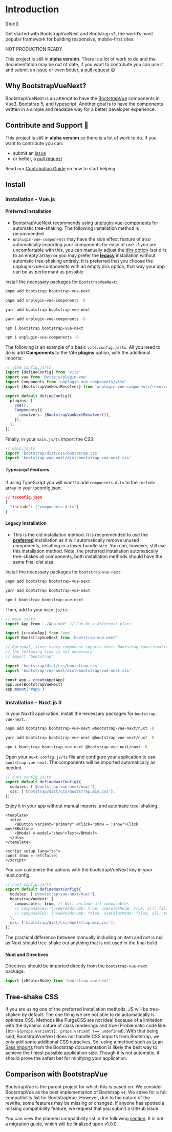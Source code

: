 # Introduction

<ClientOnly>
  <Teleport to=".bd-toc">

[[toc]]

  </Teleport>
</ClientOnly>

<div class="lead">

Get started with BootstrapVueNext and Bootstrap `v5`, the world’s most popular framework for building responsive, mobile-first sites.

</div>

<BAlert variant="danger" :model-value="true" class="my-5">

NOT PRODUCTION READY

This project is still in **alpha version**. There is a lot of work to do and the documentation may be out of date, if you want to contribute you can use it and submit an [issue](https://github.com/bootstrap-vue-next/bootstrap-vue-next/issues) or even better, a [pull request](https://github.com/bootstrap-vue-next/bootstrap-vue-next/pulls) 😄

</BAlert>

## Why BootstrapVueNext?

BootstrapVueNext is an attempt to have the [BootstrapVue](https://bootstrap-vue.org/) components in Vue3, Bootstrap 5, and typescript. Another goal is to have the components written in a simple and readable way for a better developer experience.

## Contribute and Support 🙌

This project is still in **alpha version** so there is a lot of work to do. If you want to contribute you can:

- submit an [issue](https://github.com/bootstrap-vue-next/bootstrap-vue-next/issues)
- or better, a [pull request](https://github.com/bootstrap-vue-next/bootstrap-vue-next/pulls)

Read our [Contribution Guide](https://github.com/bootstrap-vue-next/bootstrap-vue-next/blob/main/CONTRIBUTING.md) on how to start helping.

## Install

### Installation - Vue.js

#### Preferred Installation

- BootstrapVueNext recommends using [unplugin-vue-components](https://github.com/antfu/unplugin-vue-components) for automatic tree-shaking. The following installation method is recommended
- `unplugin-vue-components` may have the side effect feature of also automatically importing _your_ components for ease of use. If you are uncomfortable with this, you can manually adjust the [dirs option](https://github.com/antfu/unplugin-vue-components#configuration) (set dirs to an empty array) or you may prefer the [**legacy**](#legacy-installation) installation without automatic tree-shaking entirely. It is preferred that you choose the unplugin-vue-components with an empty dirs option, that way your app can be as performant as possible

Install the necessary packages for `BootstrapVueNext`:

<ClientOnly>
<BTabs v-model="codePreference">
  <BTab title="PNPM">

  <BCard class="bg-body-tertiary">

```bash
pnpm add bootstrap bootstrap-vue-next

pnpm add unplugin-vue-components -D
```

  </BCard>

  </BTab>
  <BTab title="YARN">

  <BCard class="bg-body-tertiary">

```bash
yarn add bootstrap bootstrap-vue-next

yarn add unplugin-vue-components -D
```

  </BCard>

  </BTab>
  <BTab title="NPM">

  <BCard class="bg-body-tertiary">

```bash
npm i bootstrap bootstrap-vue-next

npm i unplugin-vue-components -D
```

  </BCard>

  </BTab>
</BTabs>
</ClientOnly>

The following is an example of a basic `vite.config.js/ts`. All you need to do is add **Components** to the Vite **plugins** option, with the additional imports:

<BCard class="bg-body-tertiary">

```ts
// vite.config.js/ts
import {defineConfig} from 'vite'
import vue from '@vitejs/plugin-vue'
import Components from 'unplugin-vue-components/vite'
import {BootstrapVueNextResolver} from 'unplugin-vue-components/resolvers'

export default defineConfig({
  plugins: [
    vue(),
    Components({
      resolvers: [BootstrapVueNextResolver()],
    }),
  ],
})
```

</BCard>

Finally, in your `main.js/ts` import the CSS:

<BCard class="bg-body-tertiary">

```ts
// main.js/ts
import 'bootstrap/dist/css/bootstrap.css'
import 'bootstrap-vue-next/dist/bootstrap-vue-next.css'
```

</BCard>

##### Typescript Features

If using TypeScript you will want to add `components.d.ts` to the `include` array in your tsconfig.json:

<BCard class="bg-body-tertiary">

```json
// tsconfig.json
{
  "include": ["components.d.ts"]
}
```

</BCard>

#### Legacy Installation

- This is the old installation method. It is recommended to use the [**preferred**](#preferred-installation) installation as it will automatically remove unused components, resulting in a lower bundle size. You can, however, still use this installation method. Note, the preferred installation automatically tree-shakes all components, both installation methods should have the same final dist size.

Install the necessary packages for `bootstrap-vue-next`:

<ClientOnly>
<BTabs v-model="codePreference">
  <BTab title="PNPM">

  <BCard class="bg-body-tertiary">

```bash
pnpm add bootstrap bootstrap-vue-next
```

  </BCard>

  </BTab>
  <BTab title="YARN">

  <BCard class="bg-body-tertiary">

```bash
yarn add bootstrap bootstrap-vue-next
```

  </BCard>

  </BTab>
  <BTab title="NPM">

  <BCard class="bg-body-tertiary">

```bash
npm i bootstrap bootstrap-vue-next
```

  </BCard>

  </BTab>
</BTabs>
</ClientOnly>

Then, add to your `main.js/ts`:

<BCard class="bg-body-tertiary">

```typescript
// main.js/ts
import App from './App.vue' // Can be a different place

import {createApp} from 'vue'
import BootstrapVueNext from 'bootstrap-vue-next'

// Optional, since every component imports their Bootstrap functionality
// the following line is not necessary
// import 'bootstrap'

import 'bootstrap/dist/css/bootstrap.css'
import 'bootstrap-vue-next/dist/bootstrap-vue-next.css'

const app = createApp(App)
app.use(BootstrapVueNext)
app.mount('#app')
```

</BCard>

### Installation - Nuxt.js 3

In your Nuxt3 application, install the necessary packages for `bootstrap-vue-next`.

<ClientOnly>
<BTabs v-model="codePreference">
  <BTab title="PNPM">

  <BCard class="bg-body-tertiary">

```bash
pnpm add bootstrap bootstrap-vue-next @bootstrap-vue-next/nuxt -D
```

  </BCard>

  </BTab>
  <BTab title="YARN">

  <BCard class="bg-body-tertiary">

```bash
yarn add bootstrap bootstrap-vue-next @bootstrap-vue-next/nuxt -D
```

  </BCard>

  </BTab>
  <BTab title="NPM">

  <BCard class="bg-body-tertiary">

```bash
npm i bootstrap bootstrap-vue-next @bootstrap-vue-next/nuxt -D
```

  </BCard>

  </BTab>
</BTabs>
</ClientOnly>

Open your `nuxt.config.js/ts` file and configure your application to use `bootstrap-vue-next`. The components will be imported automatically as needed.

<BCard class="bg-body-tertiary">

```ts
// nuxt.config.js/ts
export default defineNuxtConfig({
  modules: ['@bootstrap-vue-next/nuxt'],
  css: ['bootstrap/dist/css/bootstrap.min.css'],
})
```

</BCard>

Enjoy it in your app without manual imports, and automatic tree-shaking.

<BCard class="bg-body-tertiary">

```vue
<template>
  <div>
    <BButton variant="primary" @click="show = !show">Click me</BButton>
    <BModal v-model="show">Test</BModal>
  </div>
</template>

<script setup lang="ts">
const show = ref(false)
</script>
```

</BCard>

You can customize the options with the bootstrapVueNext key in your nuxt.config.

<BCard class="bg-body-tertiary">

```ts
// nuxt.config.js/ts
export default defineNuxtConfig({
  modules: ['@bootstrap-vue-next/nuxt'],
  bootstrapVueNext: {
    composables: true, // Will include all composables
    // composables: {useBreadcrumb: true, useColorMode: true, all: false}, // Will include only useBreadcrumb & useColorMode
    // composables: {useBreadcrumb: false, useColorMode: false, all: true} // Will include everything except useBreadcrumb & useColorMode
  },
  css: ['bootstrap/dist/css/bootstrap.min.css'],
})
```

</BCard>

The practical difference between manually including an item and not is null as Nuxt should tree-shake out anything that is not used in the final build.

#### Nuxt and Directives

Directives should be imported directly from the `bootstrap-vue-next` package.

<BCard class="bg-body-tertiary">

```ts
import {vBColorMode} from 'bootstrap-vue-next'
```

</BCard>

## Tree-shake CSS

If you are using one of the preferred installation methods, JS will be tree-shaken by default. The one thing we are not able to do automatically is optimize CSS. Methods like PurgeCSS are not ideal because of a limitation with the dynamic nature of class renderings and Vue (Problematic code like: `[btn-${props.variant}]: props.variant !== undefined`). With that being said, BootstrapVueNext does not handle CSS imports from Bootstrap, we only add some additional CSS ourselves. So, using a method such as [Lean Sass Imports](https://getbootstrap.com/docs/5.3/customize/optimize/#lean-sass-imports) from the Bootstrap documentation is likely the best way to achieve the tiniest possible application size. Though it is not automatic, it should prove the safest bet for minifying your application.

## Comparison with BootstrapVue

BootstrapVue is the parent project for which this is based on. We consider BootstrapVue as the best implementation of Bootstrap `v4`. We strive for a full compatibility list for BootstrapVue. However, due to the nature of the rewrite, some features may be missing or changed. If anyone has spotted a missing compatibility feature, we request that you submit a GitHub issue.

<!-- To follow this, we'll implement a parity list where you can view the progress of covered components. This section is not ready yet. -->

You can view the planned compatibility list in the following [section](./reference/parityList.md). It is _not_ a migration guide, which will be finalized upon v1.0.0.

<script setup lang="ts">
import {BCard, BCardBody, BAlert, BTab, BTabs} from 'bootstrap-vue-next'
import {useLocalStorage} from '@vueuse/core'

const codePreference = useLocalStorage('code-group-preference', 0)
</script>
